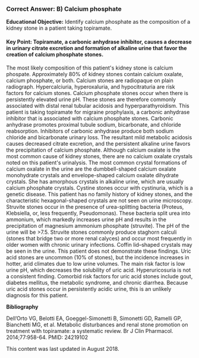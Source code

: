 
### Correct Answer: B) Calcium phosphate 

**Educational Objective:** Identify calcium phosphate as the composition of a kidney stone in a patient taking topiramate.

#### **Key Point:** Topiramate, a carbonic anhydrase inhibitor, causes a decrease in urinary citrate excretion and formation of alkaline urine that favor the creation of calcium phosphate stones.

The most likely composition of this patient's kidney stone is calcium phospate. Approximately 80% of kidney stones contain calcium oxalate, calcium phosphate, or both. Calcium stones are radiopaque on plain radiograph. Hypercalciuria, hyperoxaluria, and hypocitraturia are risk factors for calcium stones. Calcium phosphate stones occur when there is persistently elevated urine pH. These stones are therefore commonly associated with distal renal tubular acidosis and hyperparathyroidism. This patient is taking topiramate for migraine prophylaxis, a carbonic anhydrase inhibitor that is associated with calcium phosphate stones. Carbonic anhydrase promotes proximal tubule sodium, bicarbonate, and chloride reabsorption. Inhibitors of carbonic anhydrase produce both sodium chloride and bicarbonate urinary loss. The resultant mild metabolic acidosis causes decreased citrate excretion, and the persistent alkaline urine favors the precipitation of calcium phosphate.
Although calcium oxalate is the most common cause of kidney stones, there are no calcium oxalate crystals noted on this patient's urinalysis. The most common crystal formations of calcium oxalate in the urine are the dumbbell-shaped calcium oxalate monohydrate crystals and envelope-shaped calcium oxalate dihydrate crystals. She has amorphous crystals in alkaline urine, which are usually calcium phosphate crystals.
Cystine stones occur with cystinuria, which is a genetic disease. This patient has no family history of kidney stones, and the characteristic hexagonal-shaped crystals are not seen on urine microscopy.
Struvite stones occur in the presence of urea-splitting bacteria (Proteus, Klebsiella, or, less frequently, Pseudomonas). These bacteria split urea into ammonium, which markedly increases urine pH and results in the precipitation of magnesium ammonium phosphate (struvite). The pH of the urine will be >7.5. Struvite stones commonly produce staghorn calculi (stones that bridge two or more renal calyces) and occur most frequently in older women with chronic urinary infections. Coffin lid–shaped crystals may be seen in the urine. This patient does not demonstrate these findings.
Uric acid stones are uncommon (10% of stones), but the incidence increases in hotter, arid climates due to low urine volumes. The main risk factor is low urine pH, which decreases the solubility of uric acid. Hyperuricosuria is not a consistent finding. Comorbid risk factors for uric acid stones include gout, diabetes mellitus, the metabolic syndrome, and chronic diarrhea. Because uric acid stones occur in persistently acidic urine, this is an unlikely diagnosis for this patient.

**Bibliography**

Dell’Orto VG, Belotti EA, Goeggel-Simonetti B, Simonetti GD, Ramelli GP, Bianchetti MG, et al. Metabolic disturbances and renal stone promotion on treatment with topiramate: a systematic review. Br J Clin Pharmacol. 2014;77:958-64. PMID: 24219102

This content was last updated in August 2018.